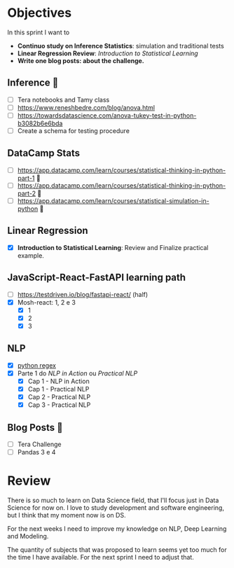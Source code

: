 # Objectives

In this sprint I want to
- **Continuo study on Inference Statistics**: simulation and traditional tests
- **Linear Regression Review**: *Introduction to Statistical Learning*
- **Write one blog posts: about the challenge.**


## Inference 🚩
- [ ] Tera notebooks and Tamy class
- [ ] https://www.reneshbedre.com/blog/anova.html
- [ ] https://towardsdatascience.com/anova-tukey-test-in-python-b3082b6e6bda
- [ ] Create a schema for testing procedure

## DataCamp Stats
- [ ] https://app.datacamp.com/learn/courses/statistical-thinking-in-python-part-1 🚩
- [ ] https://app.datacamp.com/learn/courses/statistical-thinking-in-python-part-2 🚩
- [ ] https://app.datacamp.com/learn/courses/statistical-simulation-in-python 🚩

## Linear Regression
- [x] **Introduction to Statistical Learning**: Review and Finalize practical example.

## JavaScript-React-FastAPI learning path
- [ ] https://testdriven.io/blog/fastapi-react/ (half)
- [x] Mosh-react: 1, 2 e 3
  - [x] 1
  - [x] 2
  - [x] 3

## NLP
- [x] [python regex](https://www.youtube.com/watch?v=K8L6KVGG-7o)
- [x] Parte 1 do *NLP in Action* ou *Practical NLP*
  - [x] Cap 1 - NLP in Action
  - [x] Cap 1 - Practical NLP
  - [x] Cap 2 - Practical NLP
  - [x] Cap 3 - Practical NLP

## Blog Posts 🚩
- [ ] Tera Challenge
- [ ] Pandas 3 e 4

# Review

There is so much to learn on Data Science field, that I'll focus just in Data Science for now on. I love to study development and software engineering, but I think that my moment now is on DS.

For the next weeks I need to improve my knowledge on NLP, Deep Learning and Modeling. 

The quantity of subjects that was proposed to learn seems yet too much for the time I have available. For the next sprint I need to adjust that.

